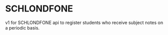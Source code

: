 # SCHLONDFONE
v1 for SCHLONDFONE api to register students who receive subject notes on a periodic basis.

